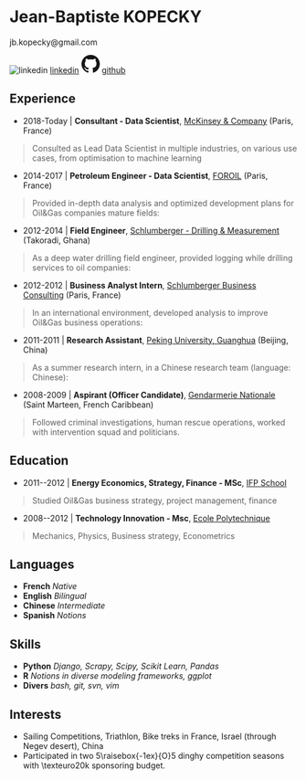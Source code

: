 Jean-Baptiste KOPECKY
======

jb.kopecky\@gmail.com

![linkedin](https://static.licdn.com/scds/common/u/img/webpromo/btn\_in\_20x15.png)
[linkedin](https://www.linkedin.com/in/jbkopecky)
![github](https://raw.githubusercontent.com/ICI3D/ICI3D.github.io/master/images/GitHub-Logos/GitHub-Mark-32px.png)
[github](https://www.github.com/jbkopecky)

Experience
----------
* 2018-Today
| **Consultant - Data Scientist**, [McKinsey & Company](http://www.mckinsey.com) (Paris, France)
> Consulted as Lead Data Scientist in multiple industries, on various use
cases, from optimisation to machine learning

* 2014-2017
| **Petroleum Engineer - Data Scientist**, [FOROIL](http://www.foroil.com) (Paris, France)
> Provided in-depth data analysis and optimized development plans for
Oil&Gas companies mature fields:

* 2012-2014
| **Field Engineer**, [Schlumberger - Drilling & Measurement](http://www.slb.com) (Takoradi, Ghana)
> As a deep water drilling field engineer, provided logging while drilling
services to oil companies:

* 2012-2012
| **Business Analyst Intern**, [Schlumberger Business Consulting](http://) (Paris, France)
> In an international environment, developed analysis to improve Oil&Gas
business operations:

* 2011-2011
| **Research Assistant**, [Peking University, Guanghua](http://english.pku.edu.cn) (Beijing, China)
> As a summer research intern, in a Chinese research team (language:
Chinese):

* 2008-2009
| **Aspirant (Officer Candidate)**, [Gendarmerie Nationale](http://www.gendarmerie.interieur.gouv.fr) (Saint Marteen, French Caribbean)
> Followed criminal investigations, human rescue operations, worked with
intervention squad and politicians.


Education
---------
* 2011--2012 | **Energy Economics, Strategy, Finance - MSc**,
  [IFP School](https://www.ifp-school.com)
> Studied Oil&Gas business strategy, project management, finance

* 2008--2012 | **Technology Innovation - Msc**,
  [Ecole Polytechnique](https://www.polytechnique.edu/en)
> Mechanics, Physics, Business strategy, Econometrics


Languages
------
* **French**
_Native_
* **English**
_Bilingual_
* **Chinese**
_Intermediate_
* **Spanish**
_Notions_

Skills
------
* **Python**
_Django, Scrapy, Scipy, Scikit Learn, Pandas_
* **R**
_Notions in diverse modeling frameworks, ggplot_
* **Divers**
_bash, git, svn, vim_

Interests
---------
* Sailing Competitions, Triathlon, Bike treks in France, Israel (through
Negev desert), China
* Participated in two 5\raisebox{-1ex}{O}5 dinghy competition seasons with
\texteuro20k sponsoring budget.



